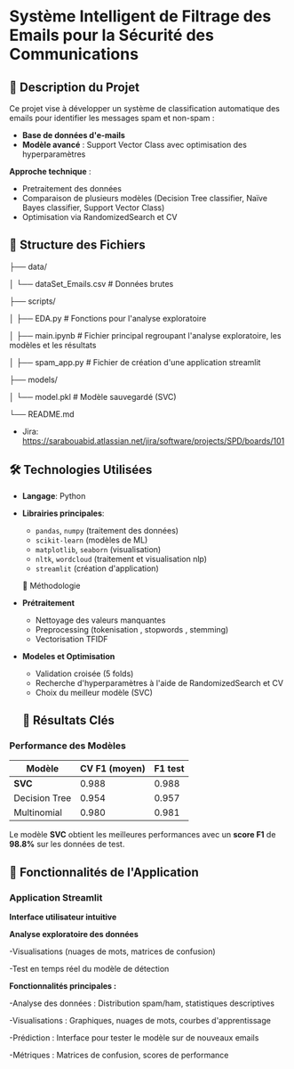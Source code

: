 # Système Intelligent de Filtrage des Emails pour la Sécurité des Communications

## 📌 Description du Projet
Ce projet vise à développer un système de classification automatique des emails pour identifier les messages spam et non-spam :
- **Base de données d'e-mails**
- **Modèle avancé** : Support Vector Class avec optimisation des hyperparamètres

**Approche technique** :
- Pretraitement des données
- Comparaison de plusieurs modèles (Decision Tree classifier, Naïve Bayes classifier, Support Vector Class)
- Optimisation via RandomizedSearch et CV

## 📂 Structure des Fichiers

├── data/

│ └── dataSet_Emails.csv # Données brutes

├── scripts/

│ ├── EDA.py # Fonctions pour l'analyse exploratoire

│ ├── main.ipynb # Fichier principal regroupant l'analyse exploratoire, les modèles et les résultats

│ ├── spam_app.py # Fichier de création d'une application streamlit 

├── models/

│ └── model.pkl # Modèle sauvegardé (SVC)

└── README.md

  - Jira: https://sarabouabid.atlassian.net/jira/software/projects/SPD/boards/101
 
 ## 🛠️ Technologies Utilisées
- **Langage**: Python
- **Librairies principales**:
  - `pandas`, `numpy` (traitement des données)
  - `scikit-learn` (modèles de ML)
  - `matplotlib`, `seaborn` (visualisation)
  - `nltk`, `wordcloud` (traitement et visualisation nlp)
  - `streamlit` (création d'application)


  📝 Méthodologie
- **Prétraitement** 
  - Nettoyage des valeurs manquantes
  - Preprocessing (tokenisation , stopwords , stemming)
  - Vectorisation TFIDF


- **Modeles et Optimisation**
  - Validation croisée (5 folds)
  - Recherche d'hyperparamètres à l'aide de RandomizedSearch et CV
  - Choix du meilleur modèle (SVC)


  ## 🚀 Résultats Clés
### Performance des Modèles
| Modèle                 | CV F1 (moyen) | F1 test|
|----------------------  |-------        |------- |
| **SVC**                | 0.988         | 0.988  |
| Decision Tree          | 0.954         | 0.957  |
| Multinomial            | 0.980         | 0.981  |

Le modèle **SVC** obtient les meilleures performances avec un **score F1** de **98.8%** sur les données de test.

## 🎯 Fonctionnalités de l'Application
### Application Streamlit

**Interface utilisateur intuitive**

**Analyse exploratoire des données**

  -Visualisations (nuages de mots, matrices de confusion)

  -Test en temps réel du modèle de détection

**Fonctionnalités principales :**

  -Analyse des données : Distribution spam/ham, statistiques descriptives

  -Visualisations : Graphiques, nuages de mots, courbes d'apprentissage

  -Prédiction : Interface pour tester le modèle sur de nouveaux emails
  
  -Métriques : Matrices de confusion, scores de performance